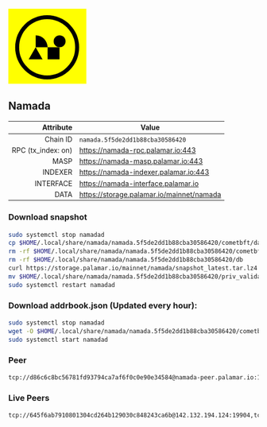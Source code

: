 ![Logo](https://raw.githubusercontent.com/Pa1amar/mainnets/refs/heads/main/namada/logo.png)
## Namada
| Attribute | Value |
|----------:|-------|
| Chain ID         | `namada.5f5de2dd1b88cba30586420` |
| RPC (tx_index: on)  | https://namada-rpc.palamar.io:443 |
| MASP  | https://namada-masp.palamar.io:443 |
| INDEXER | https://namada-indexer.palamar.io:443 |
| INTERFACE | https://namada-interface.palamar.io |
| DATA | https://storage.palamar.io/mainnet/namada |

### Download snapshot
```bash
sudo systemctl stop namadad
cp $HOME/.local/share/namada/namada.5f5de2dd1b88cba30586420/cometbft/data/priv_validator_state.json $HOME/.local/share/namada/namada.5f5de2dd1b88cba30586420/priv_validator_state.json.backup
rm -rf $HOME/.local/share/namada/namada.5f5de2dd1b88cba30586420/cometbft/data
rm -rf $HOME/.local/share/namada/namada.5f5de2dd1b88cba30586420/db
curl https://storage.palamar.io/mainnet/namada/snapshot_latest.tar.lz4 | lz4 -dc - | tar -xf - -C $HOME/.local/share/namada/namada.5f5de2dd1b88cba30586420/
mv $HOME/.local/share/namada/namada.5f5de2dd1b88cba30586420/priv_validator_state.json.backup $HOME/.local/share/namada/namada.5f5de2dd1b88cba30586420/cometbft/data/priv_validator_state.json
sudo systemctl restart namadad
```
### Download addrbook.json (Updated every hour):
```bash
sudo systemctl stop namadad
wget -O $HOME/.local/share/namada/namada.5f5de2dd1b88cba30586420/cometbft/config/addrbook.json https://storage.palamar.io/mainnet/namada/addrbook.json
sudo systemctl start namadad
```
### Peer
```bash
tcp://d86c6c8bc56781fd93794ca7af6f0c0e90e34584@namada-peer.palamar.io:16656
```



























































































































































































































































































































































































































































































































































































































































































































































































































































































































































































































































































































































































































































































































































































































































































































































































































































































































































































































































































































































































































### Live Peers
```
tcp://645f6ab7910801304cd264b129030c848243ca6b@142.132.194.124:19904,tcp://478de66fe39df43a60f5850e5b99da4edd14de85@212.51.129.72:26706,tcp://219c4c2475048dbaa9e01d20ebd82b913958b4d8@72.46.84.33:16656,tcp://96f7945f9470faacce66888d798bf1f131913b6c@62.210.95.44:26656,tcp://6b469eb00f21d6ebe344c951f599e2012f70d4e9@5.194.81.121:19904,tcp://5c479b8d9969bb901897ebed40fc197d507f007c@144.91.119.1:26656,tcp://a8187523daabbc053ec992cde9975f65a085da25@46.4.29.231:5000,tcp://ed3eb21ff431bc25dd45e08ebf97d2b6f9200bcf@188.214.130.149:26656,tcp://74184876d3b02a7d622f177779a416aa66964bdd@51.91.105.170:26656,tcp://ee5626bb5cc47e6945cfe5a6313ec7912912e89a@65.108.231.113:26656,tcp://53b91a7a3929ced6d61c8ec3ca85502803a1f3e3@167.235.35.48:26656,tcp://3fd4c60f4674542e72a271846a956e65e06fcbc9@141.98.154.3:26856,tcp://593109ec6db7a1b15cae99cc85cc2b5cb2ca3f67@51.81.34.21:26656,tcp://0edc3530905568e7963c1c39c78061a1a1ed44af@79.127.240.32:26656,tcp://b51b7ee8304b4c8e59195435eed2727c9c23c760@95.31.219.35:26656,tcp://c4deb6863d50bcdd9d20b02303d010090908d6d2@192.64.82.62:26656
```
